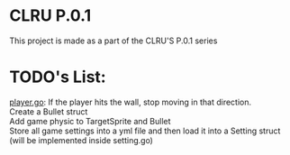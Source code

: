 # CLRU P.0.1
This project is made as a part of the CLRU'S P.0.1 series

# TODO's List:
[player.go](https://github.com/thaibui2308/p01/blob/main/breakout/player.go): If the player hits the wall, stop moving in that direction. 
<br>
Create a Bullet struct 
<br>
Add game physic to TargetSprite and Bullet 
<br>
Store all game settings into a yml file and then load it into a Setting struct (will be implemented inside setting.go)